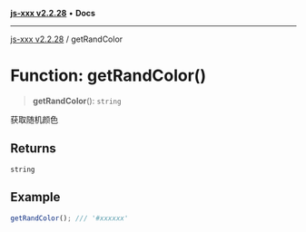 [**js-xxx v2.2.28**](../README.md) • **Docs**

***

[js-xxx v2.2.28](../README.md) / getRandColor

# Function: getRandColor()

> **getRandColor**(): `string`

获取随机颜色

## Returns

`string`

## Example

```ts
getRandColor(); /// '#xxxxxx'
```
